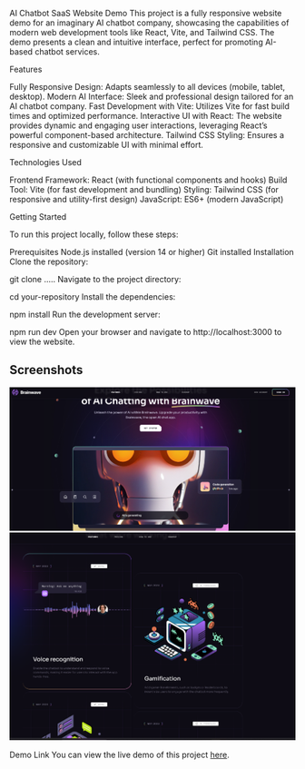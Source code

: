 AI Chatbot SaaS Website Demo
This project is a fully responsive website demo for an imaginary AI chatbot company, showcasing the capabilities of modern web development tools like React, Vite, and Tailwind CSS. The demo presents a clean and intuitive interface, perfect for promoting AI-based chatbot services.

Features

Fully Responsive Design: Adapts seamlessly to all devices (mobile, tablet, desktop).
Modern AI Interface: Sleek and professional design tailored for an AI chatbot company.
Fast Development with Vite: Utilizes Vite for fast build times and optimized performance.
Interactive UI with React: The website provides dynamic and engaging user interactions, leveraging React’s powerful component-based architecture.
Tailwind CSS Styling: Ensures a responsive and customizable UI with minimal effort.

Technologies Used

Frontend Framework: React (with functional components and hooks)
Build Tool: Vite (for fast development and bundling)
Styling: Tailwind CSS (for responsive and utility-first design)
JavaScript: ES6+ (modern JavaScript)

Getting Started

To run this project locally, follow these steps:

Prerequisites
Node.js installed (version 14 or higher)
Git installed
Installation
Clone the repository:

git clone .....
Navigate to the project directory:

cd your-repository
Install the dependencies:

npm install
Run the development server:

npm run dev
Open your browser and navigate to http://localhost:3000 to view the website.

## Screenshots

![Screenshot 1](src/assets/gitReadme/page1.png)
![Screenshot 1](src/assets/gitReadme/page2.png)

Demo Link
You can view the live demo of this project [here](https://ai-chatbot-by-aman.vercel.app/).
